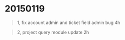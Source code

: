 20150119
===

> 1, fix account admin and ticket field admin bug  4h
    
> 2, project query module update 2h
    
    
